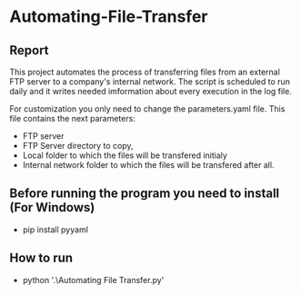 # Automating-File-Transfer


## Report
This project automates the process of transferring files from an external FTP server to a company's internal network. The script is scheduled to run daily and it writes  needed imformation about every execution in the log file.

For customization you only need to change the parameters.yaml file. This file contains the next parameters:
+ FTP server
+ FTP Server directory to copy,
+ Local folder to which the files will be transfered initialy
+ Internal network folder to which the files will be transfered after all.

## Before running the program you need to install (For Windows)
+ pip install pyyaml

## How to run
+ python '.\Automating File Transfer.py'
